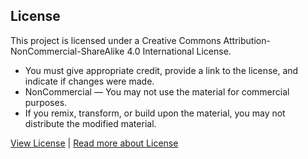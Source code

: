 ## License

This project is licensed under a Creative Commons Attribution-NonCommercial-ShareAlike 4.0 International License.

- You must give appropriate credit, provide a link to the license, and indicate if changes were made.  
- NonCommercial — You may not use the material for commercial purposes.  
- If you remix, transform, or build upon the material, you may not distribute the modified material.  

[View License](https://github.com/mearashadowfax/OpenStove/blob/main/LICENSE) | [Read more about License](http://creativecommons.org/licenses/by-nc-sa/4.0/)
